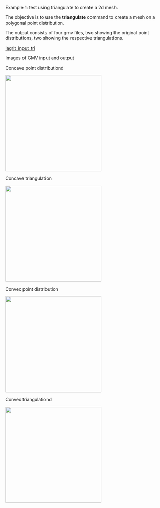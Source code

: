Example 1: test using triangulate to create a 2d mesh.

 The objective is to use the **triangulate** command to create a mesh
 on a polygonal point distribution.

 The output consists of four gmv files, two showing the original point
 distributions, two showing the respective triangulations.

 [lagrit\_input\_tri](../lagrit_input_tri)

Images of GMV input and output

Concave point distributiond

<img height="300" width="300" src="https://lanl.github.io/LaGriT/assets/images/triang1_tn.gif">
 
Concave triangulation

<img height="300" width="300" src="https://lanl.github.io/LaGriT/assets/images/triang2_tn.gif"> 

Convex point distribution

<img height="300" width="300" src="https://lanl.github.io/LaGriT/assets/images/triang3_tn.gif">

Convex triangulationd

<img height="300" width="300" src="https://lanl.github.io/LaGriT/assets/images/triang4_tn.gif"> 
